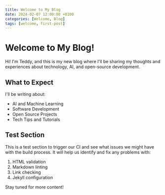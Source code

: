 ```yaml
---
title: Welcome to My Blog
date: 2024-02-07 12:00:00 +0100
categories: [Welcome, Blog]
tags: [welcome, first-post]
---
```


# Welcome to My Blog!

Hi! I'm Teddy, and this is my new blog where I'll be sharing my thoughts and experiences about technology, AI, and open-source development.

## What to Expect

I'll be writing about:

- AI and Machine Learning
- Software Development
- Open Source Projects
- Tech Tips and Tutorials

## Test Section

This is a test section to trigger our CI and see what issues we might have with the build process.
It will help us identify and fix any problems with:

1. HTML validation
2. Markdown linting
3. Link checking
4. Jekyll configuration

Stay tuned for more content!
